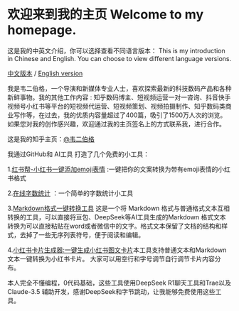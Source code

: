 # 欢迎来到我的主页 Welcome to my homepage.

这是我的中英文介绍，你可以选择查看不同语言版本：
This is my introduction in Chinese and English. You can choose to view different language versions.

[中文版本](README.md) / [English version](README_en.md)

我是韦二伯格，一个导演和新媒体专业人士，喜欢探索最新的科技数码产品和各种新鲜事物。我的其他工作内容 : 知乎数码博主、短视频运营一对一咨询、抖音快手视频号小红书等平台的短视频代运营、短视频策划、视频拍摄制作、知乎数码类商业写作等，在过去，我的优质内容量超过了400篇，吸引了1500万人次的浏览。如果您对我的创作感兴趣，欢迎通过我的主页签名上的方式联系我，进行合作。

这是我的知乎主页：[@韦二伯格](https://www.zhihu.com/people/wei-shi-bo)

我通过GitHub和 AI工具 打造了几个免费的小工具：

1.[红书帮-小红书一键添加emoji表情](https://www.hongshubang.com)  :一键把你的文案转换为带有emoji表情的小红书格式

2.[在线字数统计](https://zishutongji.com/) ：一个简单的字数统计小工具

3.[Markdown格式一键转换工具](https://weierboge.github.io/markdowntool/) 这是一个将 Markdown 格式与普通格式文本互相转换的工具，可以直接将豆包、DeepSeek等AI工具生成的Markdown 格式文本转换为可以直接粘贴在word或者微信中的文字。格式文本保留了文档的结构和样式，去掉了一些无序列表符号，便于阅读和编辑。 

4.[小红书卡片生成器:一键生成小红书图文卡片](https://weierboge.github.io/Redbookcard/)本工具支持普通文本和Markdown文本一键转换为小红书卡片。 
大家可以用空行和字号调节自行调节卡片内容分布。


本人完全不懂编程，0代码基础，这些工具使用DeepSeek R1聊天工具和Trae以及Claude-3.5 辅助开发，感谢DeepSeek和字节跳动，让我能够免费使用这些工具。
